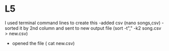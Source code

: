 # L5
I used terminal command lines to create this
-added csv (nano songs,csv)
-sorted  it by 2nd column and sent to new output file (sort -t"," -k2 song.csv > new.csv)
- opened the file ( cat new.csv)
